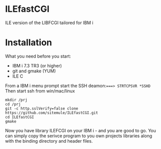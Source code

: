 # ILEfastCGI
ILE version of the LIBFCGI tailored for IBM i


# Installation
What you need before you start:

* IBM i 7.3 TR3 (or higher)
* git and gmake (YUM)
* ILE C 


From a IBM i menu prompt start the SSH deamon:`===> STRTCPSVR *SSHD`
Then start ssh from win/mac/linux

```
mkdir /prj
cd /prj 
git -c http.sslVerify=false clone https://github.com/sitemule/ILEfastCGI.git
cd ILEfastCGI
gmake 
```
Now you have library ILEFCGI on your IBM i - and you are good to go. You can simply copy the serivce program
to you own projects libraries along with the binding directory and header files.


